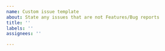 ```yaml
---
name: Custom issue template
about: State any issues that are not Features/Bug reports
title: ''
labels: ''
assignees: ''

---
```




